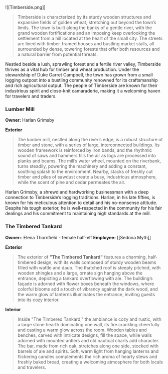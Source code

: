 ![[Timberside.png]]

>Timberside is characterized by its sturdy wooden structures and expansive fields of golden wheat, stretching out beyond the town’s limits. The town is built along the banks of a gentle river, with the grand wooden fortifications and an imposing keep overlooking the settlement from a hill located at the heart of the small city. The streets are lined with timber-framed houses and bustling market stalls, all surrounded by dense, towering forests that offer both resources and a natural barrier from potential threats.

Nestled beside a lush, sprawling forest and a fertile river valley, Timberside thrives as a vital hub for timber and wheat production. Under the stewardship of Duke Garret Campbell, the town has grown from a small logging outpost into a bustling community renowned for its craftsmanship and rich agricultural output. The people of Timberside are known for their industrious spirit and close-knit camaraderie, making it a welcoming haven for travelers and traders.

### Lumber Mill

**Owner:** Harlan Grimsby

**Exterior**

>The lumber mill, nestled along the river’s edge, is a robust structure of timber and stone, with a series of large, interconnected buildings. Its wooden framework is reinforced by iron bands, and the rhythmic sound of saws and hammers fills the air as logs are processed into planks and beams. The mill’s water wheel, mounted on the riverbank, turns steadily, powering the machinery and adding a constant, soothing splash to the environment. Nearby, stacks of freshly cut timber and piles of sawdust create a busy, industrious atmosphere, while the scent of pine and cedar permeates the air.

Harlan Grimsby, a shrewd and hardworking businessman with a deep connection to Timberside’s logging traditions. Harlan, in his late fifties, is known for his meticulous attention to detail and his no-nonsense attitude. Despite his tough exterior, he is well-respected in the community for his fair dealings and his commitment to maintaining high standards at the mill.

### The Timbered Tankard

**Owner:**: Elena Thornfield - female half-elf
**Employee:** [[Sedona Myth]]

**Exterior**

>The exterior of **"The Timbered Tankard"** features a charming, half-timbered design, with its walls composed of sturdy wooden beams filled with wattle and daub. The thatched roof is steeply pitched, with wooden shingles and a large, ornate sign hanging above the entrance, depicting a tankard overflowing with ale. The building’s façade is adorned with flower boxes beneath the windows, where colorful blooms add a touch of vibrancy against the dark wood, and the warm glow of lanterns illuminates the entrance, inviting guests into its cozy interior.

**Interior**

>Inside "The Timbered Tankard," the ambiance is cozy and rustic, with a large stone hearth dominating one wall, its fire crackling cheerfully and casting a warm glow across the room. Wooden tables and benches, carved with intricate designs, fill the space, while walls adorned with mounted antlers and old nautical charts add character. The bar, made from rich oak, stretches along one side, stocked with barrels of ale and spirits. Soft, warm light from hanging lanterns and flickering candles complements the rich aroma of hearty stews and freshly baked bread, creating a welcoming atmosphere for both locals and travelers.